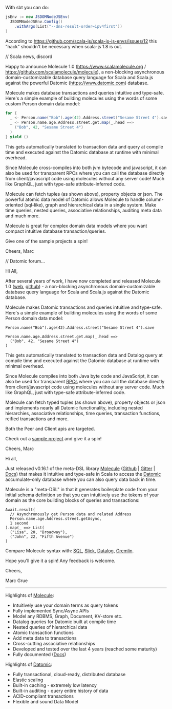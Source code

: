 






With sbt you can do:
```scala
jsEnv := new JSDOMNodeJSEnv(
  JSDOMNodeJSEnv.Config()
    .withArgs(List("--dns-result-order=ipv4first")) 
)
```
According to https://github.com/scala-js/scala-js-js-envs/issues/12 this "hack" shouldn't be necessary when scala-js 1.8 is out.













// Scala news, discord


Happy to announce Molecule 1.0 (https://www.scalamolecule.org / https://github.com/scalamolecule/molecule), a non-blocking asynchronous domain-customizable database query language for Scala and Scala.js against the powerful Datomic (https://www.datomic.com) database.

Molecule makes database transactions and queries intuitive and type-safe. Here's a simple example of building molecules using the words of some custom Person domain data model:

```scala
for {
  _ <- Person.name("Bob").age(42).Address.street("Sesame Street 4").save
  _ <- Person.name.age.Address.street.get.map(_.head ==>
    ("Bob", 42, "Sesame Street 4")
  )
} yield ()
```
This gets automatically translated to transaction data and query at compile time and executed against the Datomic database at runtime with minimal overhead.

Since Molecule cross-compiles into both jvm bytecode and javascript, it can also be used for transparent RPCs where you can call the database directly from client/javascript code using molecules without any server code! Much like GraphQL, just with type-safe attribute-inferred code.

Molecule can fetch tuples (as shown above), property objects or json. The powerful atomic data model of Datomic allows Molecule to handle column-oriented (sql-like), graph and hierarchical data in a single system. Make time queries, nested queries, associative relationships, auditing meta data and much more.

Molecule is great for complex domain data models where you want compact intuitive database transaction/queries.

Give one of the sample projects a spin!

Cheers, 
Marc

















// Datomic forum...


Hi All,

After several years of work, I have now completed and released Molecule 1.0 ([web](https://www.scalamolecule.org), [github](https://github.com/scalamolecule/molecule)) - a non-blocking asynchronous domain-customizable database query language for Scala and Scala.js against the Datomic database.

Molecule makes Datomic transactions and queries intuitive and type-safe. Here's a simple example of building molecules using the words of some Person domain data model:

```
Person.name("Bob").age(42).Address.street("Sesame Street 4").save

Person.name.age.Address.street.get.map(_.head ==> 
  ("Bob", 42, "Sesame Street 4")
)
```
This gets automatically translated to transaction data and Datalog query at compile time and executed against the Datomic database at runtime with minimal overhead.

Since Molecule compiles into both Java byte code and JavaScript, it can also be used for transparent [RPCs](https://en.wikipedia.org/wiki/Remote_procedure_call) where you can call the database directly from client/javascript code using molecules without any server code. Much like GraphQL, just with type-safe attribute-inferred code.

Molecule can fetch typed tuples (as shown above), property objects or json and implements nearly all Datomic functionality, including nested hierarchies, associative relationships, time queries, transaction functions, reified transactions and more.

Both the Peer and Client apis are targeted.

Check out a [sample project](https://github.com/scalamolecule/molecule-samples) and give it a spin!

Cheers, Marc












Hi all,

Just released v0.16.1 of the meta-DSL library [Molecule](http://www.scalamolecule.org) ([Github](https://github.com/scalamolecule/molecule) | [Gitter](https://gitter.im/scalamolecule/Lobby) | [Docs](http://www.scalamolecule.org/api/molecule/)) that makes it intuitive and type-safe in Scala to access the [Datomic](https://www.datomic.com/on-prem.html) accumulate-only database where you can also query data back in time.

Molecule is a "meta-DSL" in that it generates boilerplate code from your initial schema definition so that 
you can intuitively use the tokens of your domain as the core building blocks of queries and transactions:

```
Await.result(
  // Asynchronously get Person data and related Address
  Person.name.age.Address.street.getAsync, 
  1 second
).map(_ ==> List(
  ("Lisa", 20, "Broadway"),
  ("John", 22, "Fifth Avenue")
)
```

Compare Molecule syntax with: [SQL](http://www.scalamolecule.org/compare/sql/), [Slick](http://www.scalamolecule.org/compare/sql/slick/), [Datalog](http://www.scalamolecule.org/compare/datomic/), [Gremlin](http://www.scalamolecule.org/compare/gremlin/). 


Hope you'll give it a spin! Any feedback is welcome.

Cheers,

Marc Grue

---------

Highlights of [Molecule](http://www.scalamolecule.org):

- Intuitively use your domain terms as query tokens
- Fully implemented Sync/Async APIs
- Model any RDBMS, Graph, Document, KV-store etc.
- Datalog queries for Datomic built at compile time
- Nested queries of hierarchical data
- Atomic transaction functions
- Add meta data to transactions
- Cross-cutting associative relationships
- Developed and tested over the last 4 years (reached some maturity)
- Fully documented ([Docs](http://www.scalamolecule.org/api/molecule/))


Highlights of [Datomic](https://www.datomic.com/on-prem.html):

- Fully transactional, cloud-ready, distributed database
- Elastic scaling
- Built-in caching - extremely low latency
- Built-in auditing - query entire history of data
- ACID-compliant transactions
- Flexible and sound Data Model